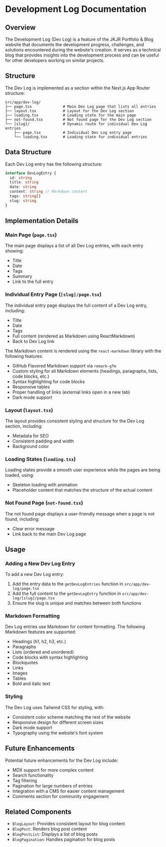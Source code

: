 # Development Log Documentation

## Overview

The Development Log (Dev Log) is a feature of the JKJR Portfolio & Blog website that documents the development progress, challenges, and solutions encountered during the website's creation. It serves as a technical blog that provides insights into the development process and can be useful for other developers working on similar projects.

## Structure

The Dev Log is implemented as a section within the Next.js App Router structure:

```
src/app/dev-log/
├── page.tsx              # Main Dev Log page that lists all entries
├── layout.tsx            # Layout for the Dev Log section
├── loading.tsx           # Loading state for the main page
├── not-found.tsx         # Not found page for the Dev Log section
└── [slug]/               # Dynamic route for individual Dev Log entries
    ├── page.tsx          # Individual Dev Log entry page
    └── loading.tsx       # Loading state for individual entries
```

## Data Structure

Each Dev Log entry has the following structure:

```typescript
interface DevLogEntry {
  id: string
  title: string
  date: string
  content: string // Markdown content
  tags: string[]
  slug: string
}
```

## Implementation Details

### Main Page (`page.tsx`)

The main page displays a list of all Dev Log entries, with each entry showing:

- Title
- Date
- Tags
- Summary
- Link to the full entry

### Individual Entry Page (`[slug]/page.tsx`)

The individual entry page displays the full content of a Dev Log entry, including:

- Title
- Date
- Tags
- Full content (rendered as Markdown using ReactMarkdown)
- Back to Dev Log link

The Markdown content is rendered using the `react-markdown` library with the following features:

- GitHub Flavored Markdown support via `remark-gfm`
- Custom styling for all Markdown elements (headings, paragraphs, lists, code blocks, etc.)
- Syntax highlighting for code blocks
- Responsive tables
- Proper handling of links (external links open in a new tab)
- Dark mode support

### Layout (`layout.tsx`)

The layout provides consistent styling and structure for the Dev Log section, including:

- Metadata for SEO
- Consistent padding and width
- Background color

### Loading States (`loading.tsx`)

Loading states provide a smooth user experience while the pages are being loaded, using:

- Skeleton loading with animation
- Placeholder content that matches the structure of the actual content

### Not Found Page (`not-found.tsx`)

The not found page displays a user-friendly message when a page is not found, including:

- Clear error message
- Link back to the main Dev Log page

## Usage

### Adding a New Dev Log Entry

To add a new Dev Log entry:

1. Add the entry data to the `getDevLogEntries` function in `src/app/dev-log/page.tsx`
2. Add the full content to the `getDevLogEntry` function in `src/app/dev-log/[slug]/page.tsx`
3. Ensure the slug is unique and matches between both functions

### Markdown Formatting

Dev Log entries use Markdown for content formatting. The following Markdown features are supported:

- Headings (h1, h2, h3, etc.)
- Paragraphs
- Lists (ordered and unordered)
- Code blocks with syntax highlighting
- Blockquotes
- Links
- Images
- Tables
- Bold and italic text

### Styling

The Dev Log uses Tailwind CSS for styling, with:

- Consistent color scheme matching the rest of the website
- Responsive design for different screen sizes
- Dark mode support
- Typography using the website's font system

## Future Enhancements

Potential future enhancements for the Dev Log include:

- MDX support for more complex content
- Search functionality
- Tag filtering
- Pagination for large numbers of entries
- Integration with a CMS for easier content management
- Comments section for community engagement

## Related Components

- `BlogLayout`: Provides consistent layout for blog content
- `BlogPost`: Renders blog post content
- `BlogPostList`: Displays a list of blog posts
- `BlogPagination`: Handles pagination for blog posts
